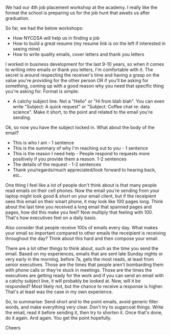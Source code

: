 We had our 4th job placement workshop at the academy. I really like the format the school is preparing us for the job hunt that awaits us after graduation. 

So far, we had the below workshops:
* How NYCDSA will help us in finding a job
* How to build a great resume (my resume link is on the left if interested in seeing mine)
* How to write quality emails, cover letters and thank you letters

I worked in business development for the last 9-10 years, so when it comes to writing intro emails or thank you letters, I'm comfortable with it. The secret is around respecting the receiver's time and having a grasp on the value you're providing for the other person OR if you'll be asking for something, coming up with a good reason why you need that specific thing you're asking for. Format is simple:

* A catchy subject line. Not a "Hello" or "Hi from blah blah". You can even write "Subject: A quick request" or "Subject: Coffee chat re: data science". Make it short, to the point and related to the email you're sending.

Ok, so now you have the subject locked in. What about the body of the email?
* This is who I am - 1 sentence
* This is the summary of why I'm reaching out to you - 1 sentence
* This is the reason I need help - People respond to requests more positively if you provide them a reason. 1-2 sentences
* The details of the request - 1-2 sentences
* Thank you/regards/much appreciated/look forward to hearing back, etc..

One thing I feel like a lot of people don't think about is that many people read emails on their cell phones. Now the email you're sending from your laptop might look good & short on your email client, but if the receipient sees this email on their smart phone, it may look like 100 pages long. Think about the last time you received a long email that spanned pages and pages, how did this make you feel? Now multiply that feeling with 100. That's how executives feel on a daily basis.

Also consider that people receive 100s of emails every day. What makes your email so important compared to other emails the receipient is receiving throughout the day? Think about this hard and then compose your email.

There are a lot other things to think about, such as the time you send the email. Based on my experiences, emails that are sent late Sunday nights or very early in the morning, before 7a, gets the most reads, at least from senior executives. Those are the times that people aren't bombarding them with phone calls or they're stuck in meetings. Those are the times the executives are getting ready for the work and if you can send an email with a catchy subject line, it will probably be looked at. Now, will it be responded? Most likely not, but the chance to receive a response is higher. That's at least was the case in my own experience. 

So, to summarise: Send short and to the point emails, avoid generic filler words, and make everything very clear. Don't try to sugarcoat things. Write the email, read it before sending it, then try to shorten it. Once that's done, do it again. And again. You get the point hopefully.

Cheers